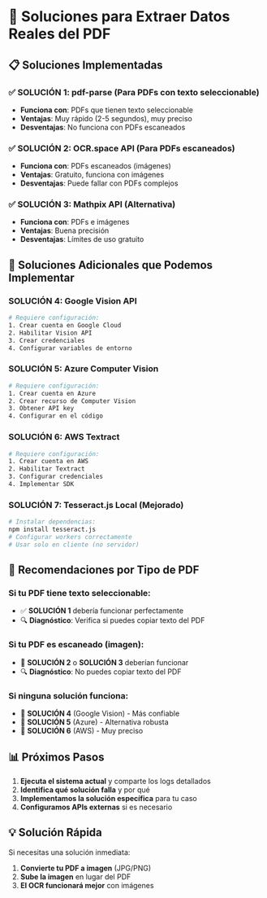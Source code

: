 # 🚀 Soluciones para Extraer Datos Reales del PDF

## **📋 Soluciones Implementadas**

### **✅ SOLUCIÓN 1: pdf-parse (Para PDFs con texto seleccionable)**
- **Funciona con**: PDFs que tienen texto seleccionable
- **Ventajas**: Muy rápido (2-5 segundos), muy preciso
- **Desventajas**: No funciona con PDFs escaneados

### **✅ SOLUCIÓN 2: OCR.space API (Para PDFs escaneados)**
- **Funciona con**: PDFs escaneados (imágenes)
- **Ventajas**: Gratuito, funciona con imágenes
- **Desventajas**: Puede fallar con PDFs complejos

### **✅ SOLUCIÓN 3: Mathpix API (Alternativa)**
- **Funciona con**: PDFs e imágenes
- **Ventajas**: Buena precisión
- **Desventajas**: Límites de uso gratuito

## **🔧 Soluciones Adicionales que Podemos Implementar**

### **SOLUCIÓN 4: Google Vision API**
```bash
# Requiere configuración:
1. Crear cuenta en Google Cloud
2. Habilitar Vision API
3. Crear credenciales
4. Configurar variables de entorno
```

### **SOLUCIÓN 5: Azure Computer Vision**
```bash
# Requiere configuración:
1. Crear cuenta en Azure
2. Crear recurso de Computer Vision
3. Obtener API key
4. Configurar en el código
```

### **SOLUCIÓN 6: AWS Textract**
```bash
# Requiere configuración:
1. Crear cuenta en AWS
2. Habilitar Textract
3. Configurar credenciales
4. Implementar SDK
```

### **SOLUCIÓN 7: Tesseract.js Local (Mejorado)**
```bash
# Instalar dependencias:
npm install tesseract.js
# Configurar workers correctamente
# Usar solo en cliente (no servidor)
```

## **🎯 Recomendaciones por Tipo de PDF**

### **Si tu PDF tiene texto seleccionable:**
- ✅ **SOLUCIÓN 1** debería funcionar perfectamente
- 🔍 **Diagnóstico**: Verifica si puedes copiar texto del PDF

### **Si tu PDF es escaneado (imagen):**
- 🔄 **SOLUCIÓN 2** o **SOLUCIÓN 3** deberían funcionar
- 🔍 **Diagnóstico**: No puedes copiar texto del PDF

### **Si ninguna solución funciona:**
- 🚀 **SOLUCIÓN 4** (Google Vision) - Más confiable
- 🚀 **SOLUCIÓN 5** (Azure) - Alternativa robusta
- 🚀 **SOLUCIÓN 6** (AWS) - Muy preciso

## **📊 Próximos Pasos**

1. **Ejecuta el sistema actual** y comparte los logs detallados
2. **Identifica qué solución falla** y por qué
3. **Implementamos la solución específica** para tu caso
4. **Configuramos APIs externas** si es necesario

## **💡 Solución Rápida**

Si necesitas una solución inmediata:
1. **Convierte tu PDF a imagen** (JPG/PNG)
2. **Sube la imagen** en lugar del PDF
3. **El OCR funcionará mejor** con imágenes

